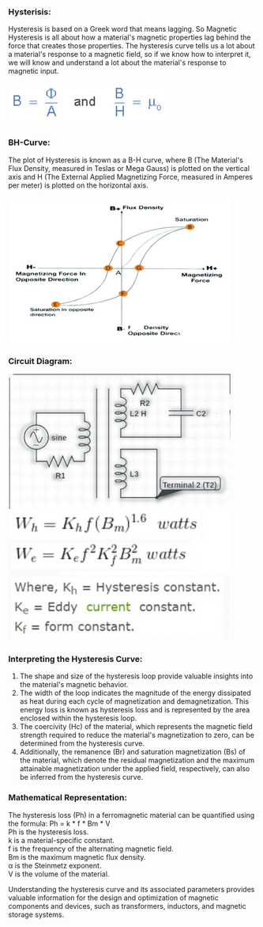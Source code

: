 ### Hysterisis:<br>
Hysteresis is based on a Greek word that means lagging. So Magnetic Hysteresis is all about how a material's magnetic properties lag behind the force that creates those properties.  The hysteresis curve tells us a lot about a material's response to a magnetic field, so if we know how to interpret it, we will know and understand a lot about the material's response to magnetic input.<br><br>
<img src="images/formula__.png">
### BH-Curve:<br>
The plot of Hysteresis is known as a B-H curve, where B (The Material's Flux Density, measured in Teslas or Mega Gauss) is plotted on the vertical axis and H (The External Applied Magnetizing Force, measured in Amperes per meter) is plotted on the horizontal axis.<br><br>
<img src="images/curve.png" width="450" hight="400">
### Circuit Diagram:
<img src="images/circuit .png" width="450" hight="400">

<img src="images/formula.png" width="450" hight="400">

### Interpreting the Hysteresis Curve:<br>
1. The shape and size of the hysteresis loop provide valuable insights into the material's magnetic behavior. <br>
2. The width of the loop indicates the magnitude of the energy dissipated as heat during each cycle of magnetization and demagnetization. This energy loss is known as hysteresis loss and is represented by the area enclosed within the hysteresis loop. <br>
3. The coercivity (Hc) of the material, which represents the magnetic field strength required to reduce the material's magnetization to zero, can be determined from the hysteresis curve. <br>
4. Additionally, the remanence (Br) and saturation magnetization (Bs) of the material, which denote the residual magnetization and the maximum attainable magnetization under the applied field, respectively, can also be inferred from the hysteresis curve.

### Mathematical Representation:<br>
The hysteresis loss (Ph) in a ferromagnetic material can be quantified using the formula:
Ph = k * f * Bm * V <br>
Ph is the hysteresis loss. <br>
k is a material-specific constant.  <br>
f is the frequency of the alternating magnetic field. <br>
Bm is the maximum magnetic flux density. <br>
α is the Steinmetz exponent. <br>
V is the volume of the material. <br>

Understanding the hysteresis curve and its associated parameters provides valuable information for the design and optimization of magnetic components and devices, such as transformers, inductors, and magnetic storage systems.
